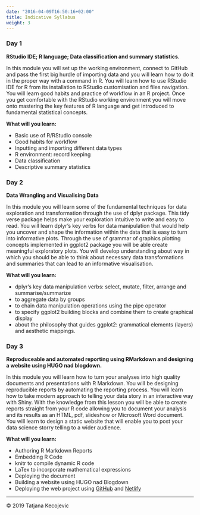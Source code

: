 ```yaml
---
date: "2016-04-09T16:50:16+02:00"
title: Indicative Syllabus
weight: 3
---
```


### Day 1
**RStudio IDE; R language; Data classification and summary statistics.**

In this module you will set up the working environment, connect to GitHub and pass the first big hurdle of importing data and you will learn how to do it in the proper way with a command in R. You will learn how to use RStudio IDE for R from its installation to RStudio customisation and files navigation. You will learn good habits and practice of workflow in an R project. Once you get comfortable with the RStudio working environment you will move onto mastering the key features of R language and get introduced to fundamental statistical concepts. 

**What will you learn:**

* Basic use of R/RStudio console
* Good habits for workflow
* Inputting and importing different data types
* R environment: record keeping
* Data classification
* Descriptive summary statistics

### Day 2

**Data Wrangling and Visualising Data**

In this module you will learn some of the fundamental techniques for data exploration and transformation through the use of dplyr package. This tidy verse package helps make your exploration intuitive to write and easy to read. You will learn dplyr’s key verbs for data manipulation that would help you uncover and shape the information within the data that is easy to turn into informative plots. Through the use of grammar of graphics plotting concepts implemented in ggplot2 package you will be able create meaningful exploratory plots. You will develop understanding about way in which you should be able to think about necessary data transformations and summaries that can lead to an informative visualisation.

**What will you learn:**

* dplyr’s key data manipulation verbs: select, mutate, filter, arrange and summarise/summarize
* to aggregate data by groups
* to chain data manipulation operations using the pipe operator
* to specify ggplot2 building blocks and combine them to create graphical display
* about the philosophy that guides ggplot2: grammatical elements (layers) and aesthetic mappings.

### Day 3
**Reproduceable and automated reporting using RMarkdown and designing a website using HUGO nad blogdown.**

In this module you will learn how to turn your analyses into high quality documents and presentations with R Markdown. You will be designing reproducible reports by automating the reporting process. You will learn how to take modern approach to telling your data story in an interactive way with Shiny. With the knowledge from this lesson you will be able to create reports straight from your R code allowing you to document your analysis and its results as an HTML, pdf, slideshow or Microsoft Word document. You will learn to design a static website that will enable you to post your data science storry telling to a wider audience.

**What will you learn:**

*	Authoring R Markdown Reports
*	Embedding R Code
*	knitr to compile dynamic R code
*	LaTex to incorporate mathematical expressions
*	Deploying the document
*	Building a website using HUGO nad Blogdown
*	Deploying the web project using [GitHub](https://github.com/) and [Netlify](https://www.netlify.com/)


-----------------------------
© 2019 Tatjana Kecojevic
